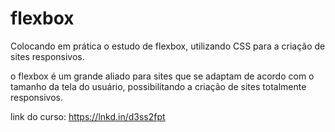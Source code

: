 # flexbox
Colocando em prática o estudo de flexbox, utilizando CSS para a criação de sites responsivos.

o flexbox é um grande aliado para sites que se adaptam de acordo com o tamanho da tela do usuário, possibilitando a criação de sites totalmente responsivos.

link do curso: https://lnkd.in/d3ss2fpt
